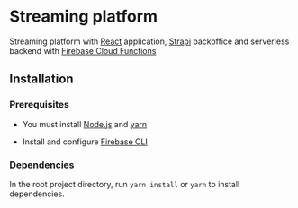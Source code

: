 # Streaming platform

Streaming platform with [React](https://react.dev/) application, [Strapi](https://strapi.io/) backoffice and serverless backend with [Firebase Cloud Functions](https://firebase.google.com/docs/functions)

## Installation

### Prerequisites

-   You must install [Node.js](https://nodejs.org/fr/download) and [yarn](https://classic.yarnpkg.com/lang/en/docs/install/#windows-stable)

-   Install and configure [Firebase CLI](https://firebase.google.com/docs/cli?hl=fr#windows-npm)

### Dependencies

In the root project directory, run `yarn install` or `yarn` to install dependencies.
